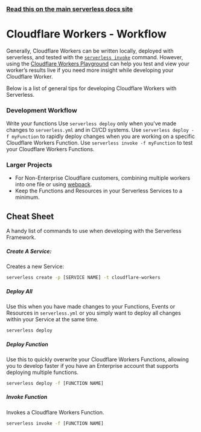 <!--
title: Serverless Framework Guide - Cloudflare Workers - Workflow
menuText: Workflow
menuOrder: 9
description: A guide and cheatsheet containing CLI commands and workflow recommendations.
layout: Doc
-->

<!-- DOCS-SITE-LINK:START automatically generated  -->

### [Read this on the main serverless docs site](https://www.serverless.com/framework/docs/providers/cloudflare/guide/workflow)

<!-- DOCS-SITE-LINK:END -->

# Cloudflare Workers - Workflow

Generally, Cloudflare Workers can be written locally, deployed with serverless, and tested with the [`serverless invoke`](../cli-reference/invoke.md) command. However, using the [Cloudflare Workers Playground](https://cloudflareworkers.com/#) can help you test and view your worker’s results live if you need more insight while developing your Cloudflare Worker.

Below is a list of general tips for developing Cloudflare Workers with Serverless.

### Development Workflow

Write your functions
Use `serverless deploy` only when you've made changes to `serverless.yml` and in CI/CD systems.
Use `serverless deploy -f myFunction` to rapidly deploy changes when you are working on a specific Cloudflare Workers Function.
Use `serverless invoke -f myFunction` to test your Cloudflare Workers Functions.

### Larger Projects

- For Non-Enterprise Cloudflare customers, combining multiple workers into one file or using [webpack](https://developers.cloudflare.com/workers/writing-workers/using-npm-modules/).
- Keep the Functions and Resources in your Serverless Services to a minimum.

## Cheat Sheet

A handy list of commands to use when developing with the Serverless Framework.

##### Create A Service:

Creates a new Service:

```bash
serverless create -p [SERVICE NAME] -t cloudflare-workers
```

##### Deploy All

Use this when you have made changes to your Functions, Events or Resources in `serverless.yml` or you simply want to deploy all changes within your Service at the same time.

```bash
serverless deploy
```

##### Deploy Function

Use this to quickly overwrite your Cloudflare Workers Functions, allowing you to develop faster if you have an Enterprise account that supports deploying multiple functions.

```bash
serverless deploy -f [FUNCTION NAME]
```

##### Invoke Function

Invokes a Cloudflare Workers Function.

```bash
serverless invoke -f [FUNCTION NAME]
```
